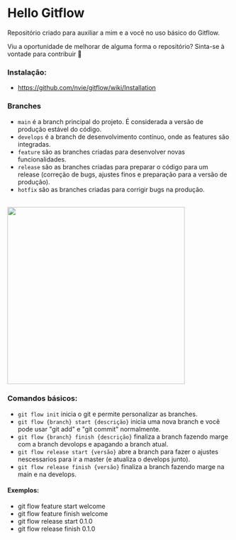 # Hello Gitflow

Repositório criado para auxiliar a mim e a você no uso básico do Gitflow.

Viu a oportunidade de melhorar de alguma forma o repositório? Sinta-se à vontade para contribuir 🙂

### Instalação:

- https://github.com/nvie/gitflow/wiki/Installation

### Branches

- `main` é a branch principal do projeto. É considerada a versão de produção estável do código.
- `develops` é a branch de desenvolvimento contínuo, onde as features são integradas.
- `feature` são as branches criadas para desenvolver novas funcionalidades.
- `release` são as branches criadas para preparar o código para um release (correção de bugs, ajustes finos e preparação para a versão de produção).
- `hotfix` são as branches criadas para corrigir bugs na produção.

<br />
<img height="400em" src="https://wac-cdn.atlassian.com/dam/jcr:cc0b526e-adb7-4d45-874e-9bcea9898b4a/04%20Hotfix%20branches.svg?cdnVersion=1351" align="center" />
<br />

### Comandos básicos:

- `git flow init` inicia o git e permite personalizar as branches.
- `git flow {branch} start {descrição}` inicia uma nova branch e você pode usar "git add" e "git commit" normalmente.
- `git flow {branch} finish {descrição}` finaliza a branch fazendo marge com a branch devolops e apagando a branch atual.
- `git flow release start {versão}` abre a branch para fazer o ajustes nescessarios para ir a master (e atualiza o develops junto).
- `git flow release finish {versão}` finaliza a branch fazendo marge na main e na develops.

#### Exemplos:

- git flow feature start welcome
- git flow feature finish welcome
- git flow release start 0.1.0
- git flow release finish 0.1.0
